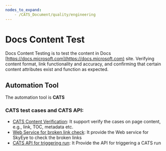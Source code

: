 ```yaml
---
nodes_to_expand:
    - /CATS_Document/quality/engineering
---
```


# Docs Content Test
Docs Content Testing is to test the content in Docs [https://docs.microsoft.com](https://docs.microsoft.com) site. Verifying content format, link functionality and accuracy, and confirming that certain content attributes exist and function as expected.

## Automation Tool
The automation tool is **CATS**

### CATS test cases and CATS API:
* [CATS Content Verification](CATSTestCases/Index.md): It support verify the cases on page content, e.g., link, TOC, metadata etc.
* [Web Service for broken link check](CATS-Web-Service.md): It provide the Web service for SkyEye to check the broken links
* [CATS API for triggering run](CATS-API.md): It Provide the API for triggering a CATS run



